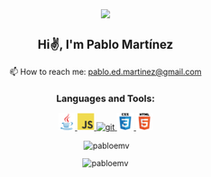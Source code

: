 
<div align="center">
  <img src="11903011.png" width="50%"/>
</div>

<h2 align="center">Hi✌️, I'm Pablo Martínez</h2>
<div align="center">
<p>📫 How to reach me: <a href = "mailto: pablo.ed.martinez@gmail.com">pablo.ed.martinez@gmail.com</a></p>
</div>
<h3 align="center">Languages and Tools:</h3>
<p align="center"><a href="https://www.java.com" target="_blank" rel="noreferrer"> <img src="https://raw.githubusercontent.com/devicons/devicon/master/icons/java/java-original.svg" alt="java" width="30" height="30"/> </a><a href="https://developer.mozilla.org/en-US/docs/Web/JavaScript" target="_blank" rel="noreferrer"> <img src="https://raw.githubusercontent.com/devicons/devicon/master/icons/javascript/javascript-original.svg" alt="javascript" width="30" height="30"/> </a><a href="https://git-scm.com/" target="_blank" rel="noreferrer"> <img src="https://www.vectorlogo.zone/logos/git-scm/git-scm-icon.svg" alt="git" width="30" height="30"/> </a><a href="https://www.w3schools.com/css/" target="_blank" rel="noreferrer"> <img src="https://raw.githubusercontent.com/devicons/devicon/master/icons/css3/css3-original-wordmark.svg" alt="css3" width="30" height="30"/> </a><a href="https://www.w3.org/html/" target="_blank" rel="noreferrer"> <img src="https://raw.githubusercontent.com/devicons/devicon/master/icons/html5/html5-original-wordmark.svg" alt="html5" width="30" height="30"/> </a></p>
<div align="center">
<p>&nbsp;<img align="center" src="https://github-readme-stats.vercel.app/api?username=pabloemv&show_icons=true&locale=en&theme=transparent" alt="pabloemv" width="400"/></p>
</div>
<div align="center">
<p><img src="https://github-readme-stats.vercel.app/api/top-langs?username=pabloemv&show_icons=true&locale=en&layout=compact&theme=transparent" alt="pabloemv" width="350"/></p>
</div>
